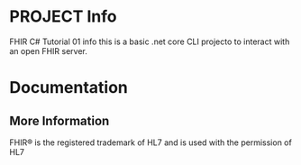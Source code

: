 # PROJECT Info
FHIR C# Tutorial 01 info
this is a basic .net core CLI projecto to interact with an open FHIR server.

# Documentation


## More Information


FHIR&reg; is the registered trademark of HL7  and is used with the permission of HL7